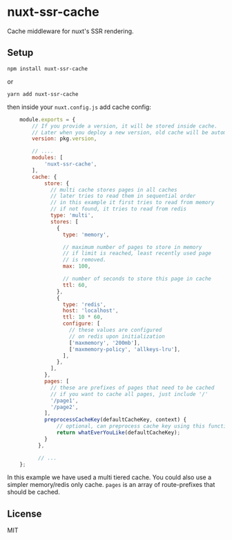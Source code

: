 # nuxt-ssr-cache
Cache middleware for nuxt's SSR rendering.

## Setup
```npm install nuxt-ssr-cache```

or

```yarn add nuxt-ssr-cache```

then inside your `nuxt.config.js` add cache config:

```javascript
    module.exports = {
        // If you provide a version, it will be stored inside cache.
        // Later when you deploy a new version, old cache will be automatically purged.
        version: pkg.version,

        // ....
        modules: [
            'nuxt-ssr-cache',
        ],
        cache: {
            store: {
              // multi cache stores pages in all caches
              // later tries to read them in sequential order
              // in this example it first tries to read from memory
              // if not found, it tries to read from redis
              type: 'multi',
              stores: [
                {
                  type: 'memory',

                  // maximum number of pages to store in memory
                  // if limit is reached, least recently used page
                  // is removed.
                  max: 100,

                  // number of seconds to store this page in cache
                  ttl: 60,
                },
                {
                  type: 'redis',
                  host: 'localhost',
                  ttl: 10 * 60,
                  configure: [
                    // these values are configured
                    // on redis upon initialization
                    ['maxmemory', '200mb'],
                    ['maxmemory-policy', 'allkeys-lru'],
                  ],
                },
              ],
            },
            pages: [
              // these are prefixes of pages that need to be cached
              // if you want to cache all pages, just include '/'
              '/page1',
              '/page2',
            ],
            preprocessCacheKey(defaultCacheKey, context) {
                // optional, can preprocess cache key using this function
                return whatEverYouLike(defaultCacheKey);
            }
          },

          // ...
    };
```

In this example we have used a multi tiered cache.
You could also use a simpler memory/redis only cache.
`pages` is an array of route-prefixes that should be cached.

## License
MIT
